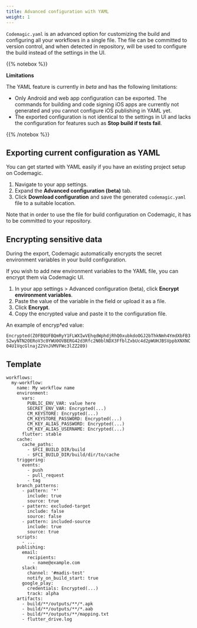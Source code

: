 ```yaml
---
title: Advanced configuration with YAML
weight: 1
---
```


`Codemagic.yaml` is an advanced option for customizing the build and configuring all your workflows in a single file. The file can be committed to version control, and when detected in repository, will be used to configure the build instead of the settings in the UI.

{{% notebox %}}

**Limitations**

The YAML feature is currently in *beta* and has the following limitations:
* Only Android and web app configuration can be exported. The commands for building and code signing iOS apps are currently not generated and you cannot configure iOS publishing in YAML yet.
* The exported configuration is not identical to the settings in UI and lacks the configuration for features such as **Stop build if tests fail**.

{{% /notebox %}}

## Exporting current configuration as YAML

You can get started with YAML easily if you have an existing project setup on Codemagic. 

1. Navigate to your app settings.
2. Expand the **Advanced configuration (beta)** tab.
3. Click **Download configuration** and save the generated `codemagic.yaml` file to a suitable location. 

Note that in order to use the file for build configuration on Codemagic, it has to be committed to your repository.

## Encrypting sensitive data

During the export, Codemagic automatically encrypts the secret environment variables in your build configuration. 

If you wish to add new environment variables to the YAML file, you can encrypt them via Codemagic UI. 

1. In your app settings > Advanced configuration (beta), click **Encrypt environment variables**.
2. Paste the value of the variable in the field or upload it as a file.
3. Click **Encrypt**. 
4. Copy the encrypted value and paste it to the configuration file.

An example of encryp†ed value:

```Encrypted(Z0FBQUFBQmRyY1FLWXIwVEhqdWphdjRhQ0xubkdoOGJ2bThkNmh4YmdXbFB3S2wyNTN2OERoV3c0YWU0OVBERG42d3Rfc2N0blNDX3FfblZxbUc4d2pWUHJBSVppbXNXNC04U1VqcGlnajZ2VnJVMVFWc3lZZ289)```

## Template


    workflows:
      my-workflow:
        name: My workflow name
        environment:
          vars:
            PUBLIC_ENV_VAR: value here
            SECRET_ENV_VAR: Encrypted(...)
            CM_KEYSTORE: Encrypted(...)
            CM_KEYSTORE_PASSWORD: Encrypted(...)
            CM_KEY_ALIAS_PASSWORD: Encrypted(...)
            CM_KEY_ALIAS_USERNAME: Encrypted(...)
          flutter: stable
        cache:
          cache_paths:
            - $FCI_BUILD_DIR/build
            - $FCI_BUILD_DIR/build/dir/to/cache
        triggering:
          events:
            - push
            - pull_request
            - tag
        branch_patterns:
          - pattern: '*'
            include: true
            source: true
          - pattern: excluded-target
            include: false
            source: false
          - pattern: included-source
            include: true
            source: true
        scripts:
          - ...
        publishing:
          email:
            recipients:
              - name@example.com
          slack:
            channel: '#madis-test'
            notify_on_build_start: true
          google_play:
            credentials: Encrypted(...)
            track: alpha
        artifacts:
          - build/**/outputs/**/*.apk
          - build/**/outputs/**/*.aab
          - build/**/outputs/**/mapping.txt
          - flutter_drive.log
